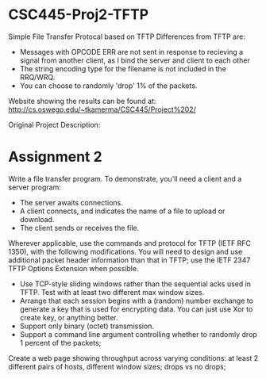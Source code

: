 # CSC445-Proj2-TFTP
Simple File Transfer Protocal based on TFTP
Differences from TFTP are:
 - Messages with OPCODE ERR are not sent in response to recieving a signal from another client, as I bind the server and client to each other
 - The string encoding type for the filename is not included in the RRQ/WRQ.
 - You can choose to randomly 'drop' 1% of the packets.

Website showing the results can be found at: http://cs.oswego.edu/~tkamerma/CSC445/Project%202/

Original Project Description:
# Assignment 2
Write a file transfer program. To demonstrate, you'll need a client and a server program:

  - The server awaits connections.
  - A client connects, and indicates the name of a file to upload or download.
  - The client sends or receives the file. 

Wherever applicable, use the commands and protocol for TFTP (IETF RFC 1350), with the following modifications. You will need to design and use additional packet header information than that in TFTP; use the IETF 2347 TFTP Options Extension when possible.

  - Use TCP-style sliding windows rather than the sequential acks used in TFTP. Test with at least two different max window sizes.
  - Arrange that each session begins with a (random) number exchange to generate a key that is used for encrypting data. You can just use Xor to create key, or anything better.
  - Support only binary (octet) transmission.
  - Support a command line argument controlling whether to randomly drop 1 percent of the packets; 

Create a web page showing throughput across varying conditions: at least 2 different pairs of hosts, different window sizes; drops vs no drops; 
